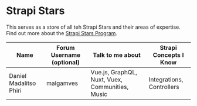 # Strapi Stars


This serves as a store of all teh Strapi Stars and their areas of expertise. 
Find out more about the [Strapi Stars Program](https://strapi.io/community-stars). 


| Name      | Forum Username (optional) | Talk to me about      | Strapi Concepts I Know |
| ----------- | ----------- | ----------- | ----------- |
| Daniel Madalitso Phiri      | malgamves      | Vue.js, GraphQL, Nuxt, Vuex, Communities, Music    | Integrations, Controllers       |
